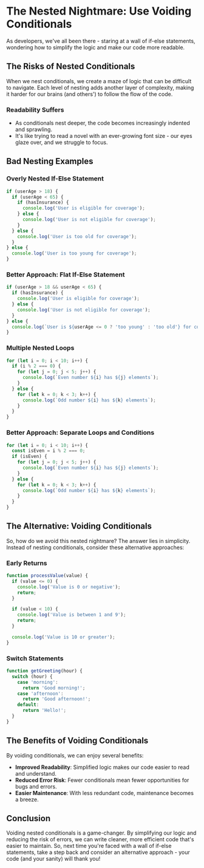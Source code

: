 # The Nested Nightmare: Use Voiding Conditionals

As developers, we've all been there - staring at a wall of if-else statements, wondering
how to simplify the logic and make our code more readable.

## The Risks of Nested Conditionals

When we nest conditionals, we create a maze of logic that can be difficult to navigate.
Each level of nesting adds another layer of complexity, making it harder for our brains
(and others') to follow the flow of the code.

### Readability Suffers

* As conditionals nest deeper, the code becomes increasingly indented and sprawling.
* It's like trying to read a novel with an ever-growing font size - our eyes glaze over,
and we struggle to focus.

## Bad Nesting Examples

### Overly Nested If-Else Statement

```javascript
if (userAge > 18) {
  if (userAge < 65) {
    if (hasInsurance) {
      console.log('User is eligible for coverage');
    } else {
      console.log('User is not eligible for coverage');
    }
  } else {
    console.log('User is too old for coverage');
  }
} else {
  console.log('User is too young for coverage');
}
```

### Better Approach: Flat If-Else Statement

```javascript
if (userAge > 18 && userAge < 65) {
  if (hasInsurance) {
    console.log('User is eligible for coverage');
  } else {
    console.log('User is not eligible for coverage');
  }
} else {
  console.log(`User is ${userAge <= 0 ? 'too young' : 'too old'} for coverage`);
}
```

### Multiple Nested Loops

```javascript
for (let i = 0; i < 10; i++) {
  if (i % 2 === 0) {
    for (let j = 0; j < 5; j++) {
      console.log(`Even number ${i} has ${j} elements`);
    }
  } else {
    for (let k = 0; k < 3; k++) {
      console.log(`Odd number ${i} has ${k} elements`);
    }
  }
}
```

### Better Approach: Separate Loops and Conditions

```javascript
for (let i = 0; i < 10; i++) {
  const isEven = i % 2 === 0;
  if (isEven) {
    for (let j = 0; j < 5; j++) {
      console.log(`Even number ${i} has ${j} elements`);
    }
  } else {
    for (let k = 0; k < 3; k++) {
      console.log(`Odd number ${i} has ${k} elements`);
    }
  }
}
```

## The Alternative: Voiding Conditionals

So, how do we avoid this nested nightmare? The answer lies in simplicity. Instead of
nesting conditionals, consider these alternative approaches:

### Early Returns

```javascript
function processValue(value) {
  if (value <= 0) {
    console.log('Value is 0 or negative');
    return;
  }

  if (value < 10) {
    console.log('Value is between 1 and 9');
    return;
  }

  console.log('Value is 10 or greater');
}
```

### Switch Statements

```javascript
function getGreeting(hour) {
  switch (hour) {
    case 'morning':
      return 'Good morning!';
    case 'afternoon':
      return 'Good afternoon!';
    default:
      return 'Hello!';
  }
}
```

## The Benefits of Voiding Conditionals

By voiding conditionals, we can enjoy several benefits:

- **Improved Readability**: Simplified logic makes our code easier to read and understand.
- **Reduced Error Risk**: Fewer conditionals mean fewer opportunities for bugs and errors.
- **Easier Maintenance**: With less redundant code, maintenance becomes a breeze.

## Conclusion

Voiding nested conditionals is a game-changer. By simplifying our logic and reducing the
risk of errors, we can write cleaner, more efficient code that's easier to maintain. So,
next time you're faced with a wall of if-else statements, take a step back and consider an
alternative approach - your code (and your sanity) will thank you!
